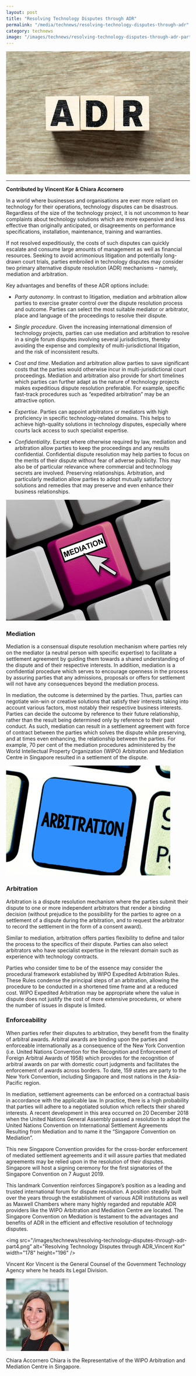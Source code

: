 ```yaml
---
layout: post
title: "Resolving Technology Disputes through ADR"
permalink: "/media/technews/resolving-technology-disputes-through-adr"
category: technews
image: "/images/technews/resolving-technology-disputes-through-adr-part1.png"
---
```


![Resolving Technology Disputes through ADR](/images/technews/resolving-technology-disputes-through-adr-part1.png)
      
---
**Contributed by Vincent Kor & Chiara Accornero**

In a world where businesses and organisations are ever more reliant on technology for their operations, technology disputes can be disastrous. Regardless of the size of the technology project, it is not uncommon to hear complaints about technology solutions which are more expensive and less effective than originally anticipated, or disagreements on performance specifications, installation, maintenance, training and warranties. 

If not resolved expeditiously, the costs of such disputes can quickly escalate and consume large amounts of management as well as financial resources. Seeking to avoid acrimonious litigation and potentially long-drawn court trials, parties embroiled in technology disputes may consider two primary alternative dispute resolution (ADR) mechanisms – namely, mediation and arbitration. 

Key advantages and benefits of these ADR options include: 

* *Party autonomy*.  In contrast to litigation, mediation and arbitration allow parties to exercise greater control over the dispute resolution process and outcome. Parties can select the most suitable mediator or arbitrator, place and language of the proceedings to resolve their dispute.

* *Single procedure*.  Given the increasing international dimension of technology projects, parties can use mediation and arbitration to resolve in a single forum disputes involving several jurisdictions, thereby avoiding the expense and complexity of multi-jurisdictional litigation, and the risk of inconsistent results.  

* *Cost and time*.  Mediation and arbitration allow parties to save significant costs that the parties would otherwise incur in multi-jurisdictional court proceedings. Mediation and arbitration also provide for short timelines which parties can further adapt as the nature of technology projects makes expeditious dispute resolution preferable. For example, specific fast-track procedures such as “expedited arbitration” may be an attractive option.

* *Expertise*.  Parties can appoint arbitrators or mediators with high proficiency in specific technology-related domains. This helps to achieve high-quality solutions in technology disputes, especially where courts lack access to such specialist expertise.

* *Confidentiality*.  Except where otherwise required by law, mediation and arbitration allow parties to keep the proceedings and any results confidential. Confidential dispute resolution may help parties to focus on the merits of their dispute without fear of adverse publicity. This may also be of particular relevance where commercial and technology secrets are involved.
Preserving relationships.  Arbitration, and particularly mediation allow parties to adopt mutually satisfactory solutions and remedies that may preserve and even enhance their business relationships.

![Resolving Technology Disputes through ADR](/images/technews/resolving-technology-disputes-through-adr-part2.png)

### **Mediation**

Mediation is a consensual dispute resolution mechanism where parties rely on the mediator (a neutral person with specific expertise) to facilitate a settlement agreement by guiding them towards a shared understanding of the dispute and of their respective interests. In addition, mediation is a confidential procedure which serves to encourage openness in the process by assuring parties that any admissions, proposals or offers for settlement will not have any consequences beyond the mediation process.  

In mediation, the outcome is determined by the parties. Thus, parties can negotiate win-win or creative solutions that satisfy their interests taking into account various factors, most notably their respective business interests. Parties can decide the outcome by reference to their future relationship, rather than the result being determined only by reference to their past conduct.  As such, mediation can result in a settlement agreement with force of contract between the parties which solves the dispute while preserving, and at times even enhancing, the relationship between the parties. For example, 70 per cent of the mediation procedures administered by the World Intellectual Property Organization (WIPO) Arbitration and Mediation Centre in Singapore resulted in a settlement of the dispute.

![Resolving Technology Disputes through ADR](/images/technews/resolving-technology-disputes-through-adr-part3.png)
 
### **Arbitration**

Arbitration is a dispute resolution mechanism where the parties submit their dispute to one or more independent arbitrators that render a binding decision (without prejudice to the possibility for the parties to agree on a settlement of a dispute during the arbitration, and to request the arbitrator to record the settlement in the form of a consent award).

Similar to mediation, arbitration offers parties flexibility to define and tailor the process to the specifics of their dispute. Parties can also select arbitrators who have specialist expertise in the relevant domain such as experience with technology contracts. 

Parties who consider time to be of the essence may consider the procedural framework established by WIPO Expedited Arbitration Rules. These Rules condense the principal steps of an arbitration, allowing the procedure to be conducted in a shortened time frame and at a reduced cost. WIPO Expedited Arbitration may be appropriate where the value in dispute does not justify the cost of more extensive procedures, or where the number of issues in dispute is limited. 

### **Enforceability**

When parties refer their disputes to arbitration, they benefit from the finality of arbitral awards. Arbitral awards are binding upon the parties and enforceable internationally as a consequence of the New York Convention (i.e. United Nations Convention for the Recognition and Enforcement of Foreign Arbitral Awards of 1958) which provides for the recognition of arbitral awards on par with domestic court judgments and facilitates the enforcement of awards across borders. To date, 159 states are party to the New York Convention, including Singapore and most nations in the Asia-Pacific region. 

In mediation, settlement agreements can be enforced on a contractual basis in accordance with the applicable law. In practice, there is a high probability that parties will adhere to a negotiated solution which reflects their shared interests. A recent development in this area occurred on 20 December 2018 when the United Nations General Assembly passed a resolution to adopt the United Nations Convention on International Settlement Agreements Resulting from Mediation and to name it the “Singapore Convention on Mediation”. 

This new Singapore Convention provides for the cross-border enforcement of mediated settlement agreements and it will assure parties that mediated agreements may be relied upon in the resolution of their disputes. Singapore will host a signing ceremony for the first signatories of the Singapore Convention on 7 August 2019. 

This landmark Convention reinforces Singapore’s position as a leading and trusted international forum for dispute resolution. A position steadily built over the years through the establishment of various ADR institutions as well as Maxwell Chambers where many highly regarded and reputable ADR providers like the WIPO Arbitration and Mediation Centre are located.  The Singapore Convention on Mediation is testament to the advantages and benefits of ADR in the efficient and effective resolution of technology disputes. 

<img src="/images/technews/resolving-technology-disputes-through-adr-part4.png” 
     alt="Resolving Technology Disputes through ADR_Vincent Kor" 
     width="178" 
     height="196" />

Vincent Kor
Vincent is the General Counsel of the Government Technology Agency where he heads its Legal Division.

![Resolving Technology Disputes through ADR](/images/technews/resolving-technology-disputes-through-adr-part5.png)

Chiara Accornero
Chiara is the Representative of the WIPO Arbitration and Mediation Centre in Singapore.
